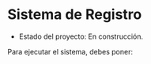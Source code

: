 <h1>Sistema de Registro</h1>

- Estado del proyecto: En construcción.

Para ejecutar el sistema, debes poner:

```npm install react´´´
